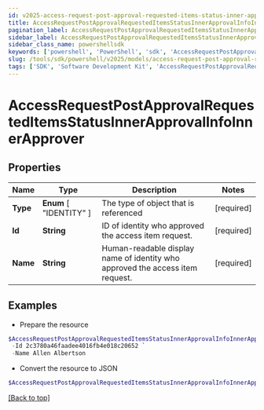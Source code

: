 ```yaml
---
id: v2025-access-request-post-approval-requested-items-status-inner-approval-info-inner-approver
title: AccessRequestPostApprovalRequestedItemsStatusInnerApprovalInfoInnerApprover
pagination_label: AccessRequestPostApprovalRequestedItemsStatusInnerApprovalInfoInnerApprover
sidebar_label: AccessRequestPostApprovalRequestedItemsStatusInnerApprovalInfoInnerApprover
sidebar_class_name: powershellsdk
keywords: ['powershell', 'PowerShell', 'sdk', 'AccessRequestPostApprovalRequestedItemsStatusInnerApprovalInfoInnerApprover', 'V2025AccessRequestPostApprovalRequestedItemsStatusInnerApprovalInfoInnerApprover'] 
slug: /tools/sdk/powershell/v2025/models/access-request-post-approval-requested-items-status-inner-approval-info-inner-approver
tags: ['SDK', 'Software Development Kit', 'AccessRequestPostApprovalRequestedItemsStatusInnerApprovalInfoInnerApprover', 'V2025AccessRequestPostApprovalRequestedItemsStatusInnerApprovalInfoInnerApprover']
---
```



# AccessRequestPostApprovalRequestedItemsStatusInnerApprovalInfoInnerApprover

## Properties

Name | Type | Description | Notes
------------ | ------------- | ------------- | -------------
**Type** |  **Enum** [  "IDENTITY" ] | The type of object that is referenced | [required]
**Id** | **String** | ID of identity who approved the access item request. | [required]
**Name** | **String** | Human-readable display name of identity who approved the access item request. | [required]

## Examples

- Prepare the resource
```powershell
$AccessRequestPostApprovalRequestedItemsStatusInnerApprovalInfoInnerApprover = Initialize-PSSailpoint.V2025AccessRequestPostApprovalRequestedItemsStatusInnerApprovalInfoInnerApprover  -Type IDENTITY `
 -Id 2c3780a46faadee4016fb4e018c20652 `
 -Name Allen Albertson
```

- Convert the resource to JSON
```powershell
$AccessRequestPostApprovalRequestedItemsStatusInnerApprovalInfoInnerApprover | ConvertTo-JSON
```


[[Back to top]](#) 

